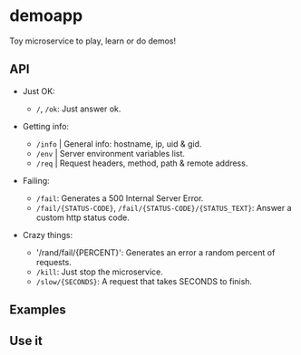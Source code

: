 demoapp
=======

Toy microservice to play, learn or do demos!


API
---

* Just OK:
  * `/`, `/ok`: Just answer ok.

* Getting info:
  * `/info` | General info: hostname, ip, uid & gid.
  * `/env` | Server environment variables list.
  * `/req` | Request headers, method, path & remote address.
  
* Failing:
  * `/fail`: Generates a 500 Internal Server Error.
  * `/fail/{STATUS-CODE}`, `/fail/{STATUS-CODE}/{STATUS_TEXT}`: Answer a custom http status code.

* Crazy things:
  * '/rand/fail/{PERCENT}': Generates an error a random percent of requests.
  * `/kill`: Just stop the microservice.
  * `/slow/{SECONDS}`: A request that takes SECONDS to finish.


Examples
--------




Use it
------